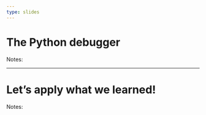 ```yaml
---
type: slides
---
```


# The Python debugger

Notes: <br>

---

# Let’s apply what we learned\!

Notes: <br>

